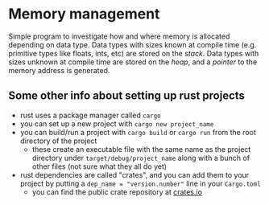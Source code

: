 # Memory management

Simple program to investigate how and where memory is allocated depending on data type.
Data types with sizes known at compile time (e.g. primitive types like floats, ints, etc) are stored on the _stack_.
Data types with sizes unknown at compile time are stored on the _heap_, and a _pointer_ to the memory address is generated.

## Some other info about setting up rust projects

* rust uses a package manager called `cargo`
* you can set up a new project with `cargo new project_name`
* you can build/run a project with `cargo build` or `cargo run` from the root directory of the project
    * these create an executable file with the same name as the project directory under `target/debug/project_name` along with a bunch of other files (not sure what they all do yet)
* rust dependencies are called "crates", and you can add them to your project by putting a `dep_name = "version.number"` line in your `Cargo.toml`
    * you can find the public crate repository at [crates.io](https://crates.io)